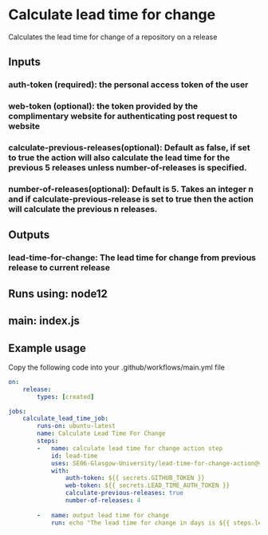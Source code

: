 # Calculate lead time for change
Calculates the lead time for change of a repository on a release
## Inputs
### auth-token (required): the personal access token of the user
### web-token (optional): the token provided by the complimentary website for authenticating post request to website
### calculate-previous-releases(optional): Default as false, if set to true the action will also calculate the lead time for the previous 5 releases unless number-of-releases is specified.
### number-of-releases(optional): Default is 5. Takes an integer n and if calculate-previous-release is set to true then the action will calculate the previous n releases.
## Outputs
### lead-time-for-change: The lead time for change from previous release to current release

## Runs using: node12
## main: index.js
## Example usage
Copy the following code into your .github/workflows/main.yml file

```yaml
on:
    release:
        types: [created]

jobs:
    calculate_lead_time_job:
        runs-on: ubuntu-latest
        name: Calculate Lead Time For Change
        steps:
        -   name: calculate lead time for change action step
            id: lead-time
            uses: SE06-Glasgow-University/lead-time-for-change-action@v1.3
            with:
                auth-token: ${{ secrets.GITHUB_TOKEN }}
                web-token: ${{ secrets.LEAD_TIME_AUTH_TOKEN }}
                calculate-previous-releases: true
                number-of-releases: 4
                
        -   name: output lead time for change
            run: echo "The lead time for change in days is ${{ steps.lead-time.outputs.lead-time-for-change }}"

```
